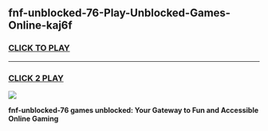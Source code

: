 
## fnf-unblocked-76-Play-Unblocked-Games-Online-kaj6f
<h3>
<a href="https://premium76.site?title=fnf-unblocked-76&ref=25A">CLICK TO PLAY</a></h3>
<hr>

<h3>
<a href="https://premium76.site?title=fnf-unblocked-76&ref=25A">CLICK 2 PLAY</a>
  
</h3>

<a href="https://premium76.site?title=fnf-unblocked-76&ref=25A"><img src="https://clearcache.store/games.png"></a>


**fnf-unblocked-76 games unblocked: Your Gateway to Fun and Accessible Online Gaming**
